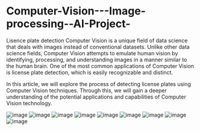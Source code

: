 # Computer-Vision---Image-processing--AI-Project-
Lisence plate detection
Computer Vision is a unique field of data science that deals with images instead of conventional datasets. Unlike other data science fields, Computer Vision attempts to emulate human vision by identifying, processing, and understanding images in a manner similar to the human brain. One of the most common applications of Computer Vision is license plate detection, which is easily recognizable and distinct.

In this article, we will explore the process of detecting license plates using Computer Vision techniques. Through this, we will gain a deeper understanding of the potential applications and capabilities of Computer Vision technology.

![image](https://user-images.githubusercontent.com/100942364/223761592-d53dc51b-3173-4433-9008-f02ff6650f5f.png)
![image](https://user-images.githubusercontent.com/100942364/223761659-aaf2a2d5-f4e9-4720-8417-0fddc388af89.png)
![image](https://user-images.githubusercontent.com/100942364/223761767-ca212bfe-416b-4ba4-a541-bb5a15ddeb0d.png)
![image](https://user-images.githubusercontent.com/100942364/223761866-13356376-c710-42dc-b3d8-a8f2de5be8e4.png)
![image](https://user-images.githubusercontent.com/100942364/223761967-c558b813-b234-4354-baf5-a72e0179bdec.png)
![image](https://user-images.githubusercontent.com/100942364/223762083-42462fde-e9ba-4257-ba16-f4555ba48144.png)
![image](https://user-images.githubusercontent.com/100942364/223762156-3c22a55f-9c4f-4bb5-89f0-404ee837bfb9.png)
![image](https://user-images.githubusercontent.com/100942364/223762229-38399826-2541-415e-87bd-4ec260d5b0b1.png)
![image](https://user-images.githubusercontent.com/100942364/223762407-b579e418-c59a-4a78-9912-bc3a1fac153c.png)
